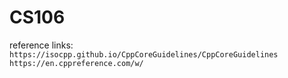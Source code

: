 # CS106

reference links:
`https://isocpp.github.io/CppCoreGuidelines/CppCoreGuidelines`
`https://en.cppreference.com/w/`
